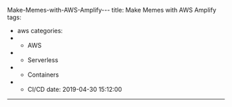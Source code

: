 Make-Memes-with-AWS-Amplify---
title: Make Memes with AWS Amplify
tags:
  - aws
categories:
  - - AWS
  - - Serverless
  - - Containers
  - - CI/CD
date: 2019-04-30 15:12:00
---
